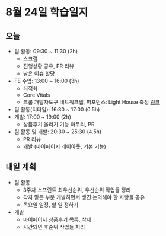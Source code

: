 # 8월 24일 학습일지

## 오늘

- 팀 활동: 09:30 ~ 11:30 (2h)
  - 스크럼
  - 진행상황 공유, PR 리뷰
  - 남은 이슈 할당
- FE 수업: 13:00 ~ 16:00 (3h)
  - 최적화
  - Core Vitals
  - 크롬 개발자도구 네트워크탭, 퍼포먼스: Light House 측정 [링크](https://support.google.com/webmasters/answer/9205520?hl=en)
- 팀 활동(티타임): 16:30 ~ 17:00 (0.5h)
- 개발: 17:00 ~ 19:00 (2h)
  - 상품후기 올리기 기능 마무리, PR
- 팀 활동 및 개발: 20:30 ~ 25:30 (4.5h)
  - PR 리뷰
  - 개발 (마이페이지 레이아웃, 기본 기능)

## 내일 계획

- 팀 활동
  - 3주차 스프린트 최우선순위, 우선순위 작업들 정리
  - 각자 맡은 부분 개발하면서 생긴 논의해야 할 사항들 공유
  - 목요일 일정, 할 일 정하기
- 개발
  - 마이페이지 상품후기 목록, 삭제
  - 시간되면 후순위 작업들 처리
